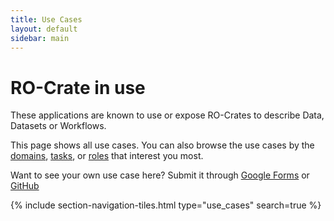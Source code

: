 ```yaml
---
title: Use Cases
layout: default
sidebar: main
---
```

# RO-Crate in use

These applications are known to use or expose RO-Crates to describe Data, Datasets or Workflows.

This page shows all use cases. You can also browse the use cases by the [domains](domains), [tasks](tasks), or [roles](roles) that interest you most.

Want to see your own use case here? Submit it through [Google Forms](https://forms.gle/zD7ojwP9TCuYswEV7) or [GitHub](https://github.com/ResearchObject/ro-crate-2024/blob/main/pages/use_cases/README.md)

{% include section-navigation-tiles.html type="use_cases" search=true %}
